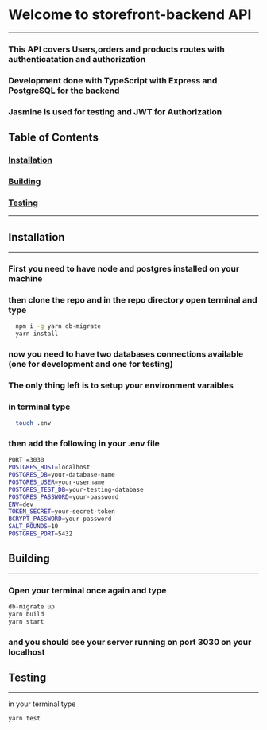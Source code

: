 # Welcome to storefront-backend API

----------------------------------------------------------------

### This API covers Users,orders and products routes with authenticatation and authorization
### Development done with TypeScript with Express and PostgreSQL for the backend
### Jasmine is used for testing and JWT for Authorization

## Table of Contents

### [Installation](#Installation)
### [Building](#Building)
### [Testing](#Testing)

----

## Installation

--- 
### First you need to have node and postgres installed on your machine
### then clone the repo and in the repo directory open terminal and type
```bash
  npm i -g yarn db-migrate
  yarn install
```
### now you need to have two databases connections available (one for development and one for testing)

### The only thing left is to setup your environment varaibles
### in terminal type

```bash
  touch .env
```
### then add the following in your .env file
``` bash
PORT =3030
POSTGRES_HOST=localhost
POSTGRES_DB=your-database-name
POSTGRES_USER=your-username
POSTGRES_TEST_DB=your-testing-database
POSTGRES_PASSWORD=your-password
ENV=dev
TOKEN_SECRET=your-secret-token
BCRYPT_PASSWORD=your-password
SALT_ROUNDS=10
POSTGRES_PORT=5432
```
 ## Building
 
 ---

 ### Open your terminal once again and type
 
 ```bash
 db-migrate up
 yarn build
 yarn start
 ```
 ### and you should see your server running on port 3030 on your localhost
 
 
 ## Testing 
 
 ---
 
 in your terminal type 
 
 ```bash
 yarn test
 ```

